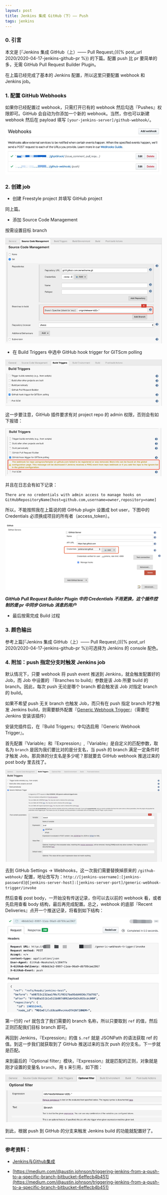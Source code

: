 ```yaml
---
layout: post
title: Jenkins 集成 GitHub（下）—— Push
tags: jenkins
---
```


### 0. 引言

本文是 [『Jenkins 集成 GitHub（上）—— Pull Request』]({% post_url 2020/2020-04-17-jenkins-github-pr %}) 的下篇。配置 push 比 pr 要简单的多，无需 GitHub Pull Request Builder Plugin。

在上篇已经完成了基本的 Jenkins 配置，所以这里只要配置 webhook 和 Jenkins job。

### 1. 配置 GitHub Webhooks

如果你已经配置过 webhook，只需打开已有的 webhook 然后勾选『Pushes』权限即可。GitHub 会自动为你添加一个新的 webhook。当然，你也可以新建 webhook 然后在 payload 填写 `[your-jenkins-server]/github-webhook/`。

![webhook](/assets/img/posts/2020/jenkins-github-push/webhook.jpg "webhook")

### 2. 创建 job

* 创建 Freestyle project 并填写 GitHub project

同上篇。

* 添加 Source Code Management

按需设置目标 branch

![scm](/assets/img/posts/2020/jenkins-github-push/scm.jpg "scm")

* 在 Build Triggers 中选中 GitHub hook trigger for GITScm polling

![build-triggers](/assets/img/posts/2020/jenkins-github-push/build-triggers.jpg "build triggers")

这一步要注意，GitHub 插件要求有对 project repo 的 admin 权限，否则会有如下报错：

![no-admin-alert](/assets/img/posts/2020/jenkins-github-push/no-admin-alert.jpg "no admin alert")

并且在日志会有如下记录：

```
There are no credentials with admin access to manage hooks on GitHubRepositoryName[host=github.com,username=owner,repository=name]
```

所以，不能按照我在上篇说的把 GitHub plugin 设置成 bot user，下图中的 Credentials 必须换成项目的所有者（access_token）。

![gh-plugin-config](/assets/img/posts/2020/jenkins-github/gh-plugin-config.jpg "gh plugin config")

***GitHub Pull Request Builder Plugin 中的 Credentials 不用更换，这个插件控制的是 pr 中同步 GitHub 消息的用户***

* 最后按需完成 Build 过程

### 3. 颜色输出

参考上篇[『Jenkins 集成 GitHub（上）—— Pull Request』]({% post_url 2020/2020-04-17-jenkins-github-pr %})可选择为 Jenkins 的 console 配色。

### 4. 附加：push 指定分支时触发 Jenkins job

默认情况下，只要 webhook 将 push event 推送到 Jenkins，就会触发配置好的 Job，而 Job 中设置的 『Branches to build』参数是该 Job 所要 build 的 branch。因此，每次 push 无论是哪个 branch 都会触发该 Job 对指定 branch 的 build。

如果不希望 push 无关 branch 也触发 Job，而只有在 push 指定 branch 时才触发 Jenkins build，则需要额外配置『[Generic Webhook Trigger](https://plugins.jenkins.io/generic-webhook-trigger/)』（需要在 Jenkins 安装该插件）

安装完插件后，在『Build Triggers』中勾选启用『Generic Webhook Trigger』。

首先配置『Variable』和『Expression』,『Variable』是自定义的匹配参数，取名为 `branch` 是因为我们要比对的是分支名，当 push 的 branch 满足一定条件时才触发 Job。那具体的分支名是多少呢？那就要去 GitHub webhook 推送过来的 post body 里去找了。

![generic-trigger-1](/assets/img/posts/2020/jenkins-github-push/generic-trigger-1.jpg "generic-trigger-1")

去到 GitHub Settings -> Webhooks，这一次我们需要替换掉原来的 `/github-webhook/` 配置，地址改写为：`http://[jenkins-username]:[jenkins-password]@[jenkins-server-host]:[jenkins-server-port]/generic-webhook-trigger/invoke`

然后查看 post body，一开始没有传送记录，你可以去以前的 webhook 看，或者先启用查看 body 结构，最后再完成配置。总之，webhook 的底部『Recent Deliveries』点开一个推送记录，将看到如下结构：

![post-body](/assets/img/posts/2020/jenkins-github-push/post-body.jpg "post-body")

第一行的 `ref` 就包含了我们需要的 branch 名称，所以只要取到 `ref` 的值，然后正则匹配我们目标 branch 即可。

再回到 Jenkins，『Expression』的值 `$.ref` 就是 JSONPath 的语法获取 ref 的值。到这一步我们就获取到了 GitHub 推送过来的当次 push 的分支名，下一步就是匹配。

来到最后的『Optional filter』模块，『Expression』就是匹配的正则，对象就是刚才设置的变量名 `branch`，用 `$` 来引用，如下图：

![generic-trigger-2](/assets/img/posts/2020/jenkins-github-push/generic-trigger-2.jpg "generic-trigger-1")

到此，根据 push 到 GitHub 的分支来触发 Jenkins build 的功能就配置好了。

---

### 参考资料：

* [Jenkins与Github集成](https://www.cnblogs.com/weschen/p/6867885.html)

* [https://medium.com/@austin.johnson/triggering-jenkins-from-a-push-to-a-specific-branch-bitbucket-6effecb4b451](https://medium.com/@austin.johnson/triggering-jenkins-from-a-push-to-a-specific-branch-bitbucket-6effecb4b451)